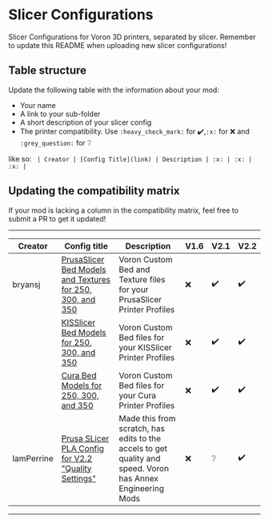 # Slicer Configurations

Slicer Configurations for Voron 3D printers, separated by slicer.
Remember to update this README when uploading new slicer configurations!

## Table structure

Update the following table with the information about your mod:
- Your name
- A link to your sub-folder
- A short description of your slicer config
- The printer compatibility. Use `:heavy_check_mark:` for :heavy_check_mark:,`:x:` for :x: and `:grey_question:` for :grey_question:

like so:
`
| Creator | [Config Title](link) | Description | :x: | :x: | :x: |`

## Updating the compatibility matrix

If your mod is lacking a column in the compatibility matrix, feel free to submit a PR to get it updated!

---

| Creator | Config title | Description | V1.6 | V2.1 | V2.2 |
|---------|--------------|-------------|------|------|------|
| bryansj  | [PrusaSlicer Bed Models and Textures for 250, 300, and 350](./PrusaSlicer/bryansj/beds_and_textures) | Voron Custom Bed and Texture files for your PrusaSlicer Printer Profiles | :x: | :heavy_check_mark: | :heavy_check_mark: |
| | [KISSlicer Bed Models for 250, 300, and 350](./KISSlicer/bryansj/beds) | Voron Custom Bed files for your KISSlicer Printer Profiles | :x: | :heavy_check_mark: | :heavy_check_mark: |
| | [Cura Bed Models for 250, 300, and 350](./Cura/bryansj/beds) | Voron Custom Bed files for your Cura Printer Profiles | :x: | :heavy_check_mark: | :heavy_check_mark: |
| IamPerrine  | [Prusa SLicer PLA Config for V2.2 "Quality Settings"](./PrusaSlicer/IamPerrine) | Made this from scratch, has edits to the accels to get quality and speed. Voron has Annex Engineering Mods | :x: | :grey_question: | :heavy_check_mark: |
---
